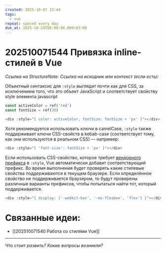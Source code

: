 ```yaml
---
created: 2025-10-07 15:44
tags:
  - vue
repeat: spaced every day
due_at: 2025-10-24T06:00:00.000+03:00
---
```

# 202510071544 Привязка inline-стилей в Vue

*Ссылка на StructureNote:* 
*Ссылка на исходник или контекст (если есть):* 

Объектный синтаксис для `:style` выглядит почти как для CSS, за исключением того, что это объект JavaScript и соответствует свойству style элемента javascript

```js
const activeColor = ref('red')
const fontSize = ref(30)

<div :style="{ color: activeColor, fontSize: fontSize + 'px' }"></div>
```

Хотя рекомендуется использовать ключи в camelCase, `:style` также поддерживает ключи CSS-свойств в kebab-case (соответствует тому, как они используются в реальном CSS) — например:

```js
<div :style="{ 'font-size': fontSize + 'px' }"></div>
```

Если использовать CSS-свойство, которое требует [вендорного префикса](https://developer.mozilla.org/en-US/docs/Glossary/Vendor_Prefix) в `:style`, Vue автоматически добавит соответствующий префикс. Во время выполнения будет проверять какие стилевые свойства поддерживаются в текущем браузере. Если определённое свойство не поддерживается браузером, то будут проверены различные варианты префиксов, чтобы попытаться найти тот, который поддерживается.

```js
<div :style="{ display: ['-webkit-box', '-ms-flexbox', 'flex'] }"></div>
```

# Связанные идеи:

* [[202510071540 Работа со стилями Vue]]
---

*Что стоит развить? Какие вопросы возникли?*
